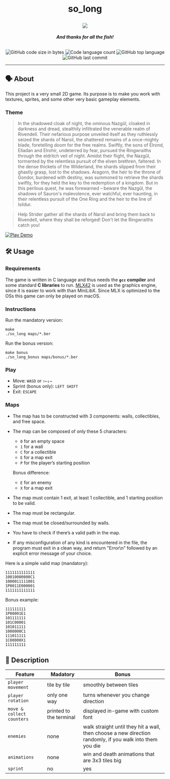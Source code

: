 <h1 align="center">
	<p>
	so_long
	</p>
	<img src="https://github.com/ayogun/42-project-badges/blob/main/badges/so_longm.png">
</h1>

<p align="center">
	<b><i>And thanks for all the fish!</i></b><br><br>
</p>

<p align="center">
	<img alt="GitHub code size in bytes" src="https://img.shields.io/github/languages/code-size/aaron-22766/42_so_long?color=lightblue" />
	<img alt="Code language count" src="https://img.shields.io/github/languages/count/aaron-22766/42_so_long?color=yellow" />
	<img alt="GitHub top language" src="https://img.shields.io/github/languages/top/aaron-22766/42_so_long?color=blue" />
	<img alt="GitHub last commit" src="https://img.shields.io/github/last-commit/aaron-22766/42_so_long?color=green" />
</p>

---

## 🗣 About

This project is a very small 2D game. Its purpose is to make you work with textures, sprites, and some other very basic gameplay elements.

### Theme

> In the shadowed cloak of night, the ominous Nazgûl, cloaked in darkness and dread, stealthily infiltrated the venerable realm of Rivendell. Their nefarious purpose unveiled itself as they ruthlessly seized the shards of Narsil, the shattered remains of a once-mighty blade, foretelling doom for the free realms. Swiftly, the sons of Elrond, Elladan and Elrohir, undeterred by fear, pursued the Ringwraiths through the eldritch veil of night. Amidst their flight, the Nazgûl, tormented by the relentless pursuit of the elven brethren, faltered. In the dense thickets of the Wilderland, the shards slipped from their ghastly grasp, lost to the shadows. Aragorn, the heir to the throne of Gondor, burdened with destiny, was summoned to retrieve the shards swiftly, for they held the key to the redemption of a kingdom. But in this perilous quest, he was forewarned – beware the Nazgûl, the shadows of Sauron's malevolence, ever watchful, ever haunting, in their relentless pursuit of the One Ring and the heir to the line of Isildur.

> Help Strider gather all the shards of Narsil and bring them back to Rivendell, where they shall be reforged! Don't let the Ringwraiths catch you!

[![Play Demo](https://github.com/aaron-22766/bin/blob/main/gifs/Play%20Demo%20Orig.gif)](https://www.youtube.com/watch?v=gWYI-ZKPhq4)

## 🛠 Usage

### Requirements

The game is written in C language and thus needs the **`gcc` compiler** and some standard **C libraries** to run. [MLX42](https://github.com/codam-coding-college/MLX42) is used as the graphics engine, since it is easier to work with than MiniLibX. Since MLX is optimized to the OSs this game can only be played on macOS.

### Instructions

Run the mandatory version:
```shell
make
./so_long maps/*.ber
```
Run the bonus version:
```shell
make bonus
./so_long_bonus maps/bonus/*.ber
```

### Play

* Move: `WASD` or `↑←↓→`
* Sprint (bonus only): `LEFT SHIFT`
* Exit: `ESCAPE`

### Maps

* The map has to be constructed with 3 components: walls, collectibles, and free space.
* The map can be composed of only these 5 characters:
    - `0` for an empty space
    - `1` for a wall
    - `C` for a collectible
    - `E` for a map exit
    - `P` for the player’s starting position

  Bonus difference:
    - `E` for an enemy
    - `X` for a map exit
* The map must contain 1 exit, at least 1 collectible, and 1 starting position to be valid.
* The map must be rectangular.
* The map must be closed/surrounded by walls.
* You have to check if there’s a valid path in the map.
* If any misconfiguration of any kind is encountered in the file, the program must exit in a clean way, and return "Error\n" followed by an explicit error message of your choice.

Here is a simple valid map (mandatory):
```
1111111111111
10010000000C1
1000011111001
1P0011E000001
1111111111111
```
Bonus example:
```
111111111
1P00001E1
101111111
101C00001
101011111
1000000C1
111011111
1C00000X1
111111111
```

## 💬 Description
| Feature                      | Madatory                | Bonus                                                                                                    |
|------------------------------|-------------------------|----------------------------------------------------------------------------------------------------------|
| `player movement`              | tile by tile            | smoothly between tiles                                                                                   |
| `player rotation `             | only one way            | turns whenever you change direction                                                                      |
| `move & collect counters` | printed to the terminal | displayed in-game with custom font                                                                            |
| `enemies`                      | none                    | walk straight until they hit a wall, then choose a new direction randomly, if you walk into them you die |
| `animations`                   | none                    | win and death animations that are 3x3 tiles big                                                          |
| `sprint`                       | no                      | yes                                                                                                      |
